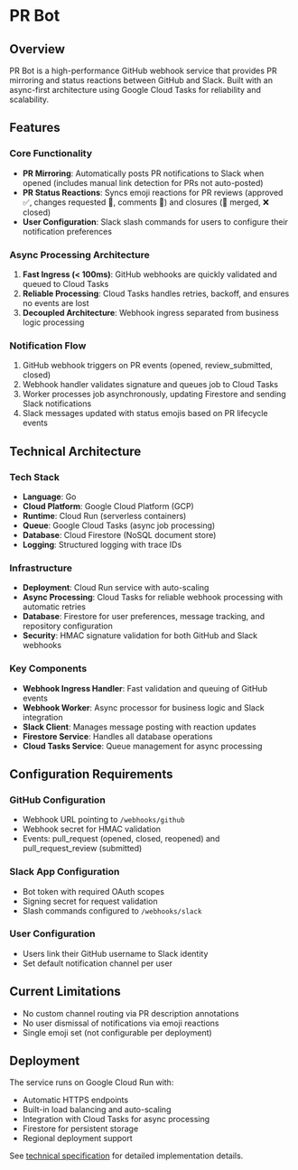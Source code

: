 # PR Bot

## Overview

PR Bot is a high-performance GitHub webhook service that provides PR mirroring and status reactions between GitHub and Slack. Built with an async-first architecture using Google Cloud Tasks for reliability and scalability.

## Features

### Core Functionality

- **PR Mirroring**: Automatically posts PR notifications to Slack when opened (includes manual link detection for PRs not auto-posted)
- **PR Status Reactions**: Syncs emoji reactions for PR reviews (approved ✅, changes requested 🔄, comments 💬) and closures (🎉 merged, ❌ closed)
- **User Configuration**: Slack slash commands for users to configure their notification preferences

### Async Processing Architecture

1. **Fast Ingress (< 100ms)**: GitHub webhooks are quickly validated and queued to Cloud Tasks
2. **Reliable Processing**: Cloud Tasks handles retries, backoff, and ensures no events are lost
3. **Decoupled Architecture**: Webhook ingress separated from business logic processing

### Notification Flow

1. GitHub webhook triggers on PR events (opened, review_submitted, closed)
2. Webhook handler validates signature and queues job to Cloud Tasks
3. Worker processes job asynchronously, updating Firestore and sending Slack notifications
4. Slack messages updated with status emojis based on PR lifecycle events

## Technical Architecture

### Tech Stack

- **Language**: Go
- **Cloud Platform**: Google Cloud Platform (GCP)
- **Runtime**: Cloud Run (serverless containers)
- **Queue**: Google Cloud Tasks (async job processing)
- **Database**: Cloud Firestore (NoSQL document store)
- **Logging**: Structured logging with trace IDs

### Infrastructure

- **Deployment**: Cloud Run service with auto-scaling
- **Async Processing**: Cloud Tasks for reliable webhook processing with automatic retries
- **Database**: Firestore for user preferences, message tracking, and repository configuration
- **Security**: HMAC signature validation for both GitHub and Slack webhooks

### Key Components

- **Webhook Ingress Handler**: Fast validation and queuing of GitHub events
- **Webhook Worker**: Async processor for business logic and Slack integration
- **Slack Client**: Manages message posting with reaction updates
- **Firestore Service**: Handles all database operations
- **Cloud Tasks Service**: Queue management for async processing

## Configuration Requirements

### GitHub Configuration
- Webhook URL pointing to `/webhooks/github`
- Webhook secret for HMAC validation
- Events: pull_request (opened, closed, reopened) and pull_request_review (submitted)

### Slack App Configuration
- Bot token with required OAuth scopes
- Signing secret for request validation
- Slash commands configured to `/webhooks/slack`

### User Configuration
- Users link their GitHub username to Slack identity
- Set default notification channel per user

## Current Limitations

- No custom channel routing via PR description annotations
- No user dismissal of notifications via emoji reactions
- Single emoji set (not configurable per deployment)

## Deployment

The service runs on Google Cloud Run with:
- Automatic HTTPS endpoints
- Built-in load balancing and auto-scaling
- Integration with Cloud Tasks for async processing
- Firestore for persistent storage
- Regional deployment support

See [technical specification](technical-spec.md) for detailed implementation details.